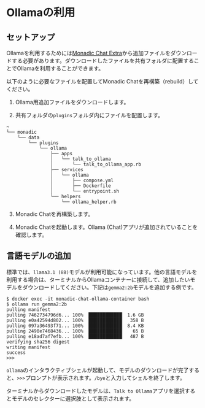 # Ollamaの利用

## セットアップ

Ollamaを利用するためには[Monadic Chat Extra](https://github.com/yohasebe/monadic-chat-extra)から追加ファイルをダウンロードする必要があります。ダウンロードしたファイルを共有フォルダに配置することでOllamaを利用することができます。

以下のように必要なファイルを配置してMonadic Chatを再構築（rebuild）してください。

1. Ollama用追加ファイルをダウンロードします。

2. 共有フォルダの`plugins`フォルダ内にファイルを配置します。

```
~
└── monadic
    └── data
        └── plugins
            └── ollama
                ├── apps
                │   └── talk_to_ollama
                │       └── talk_to_ollama_app.rb
                ├── services
                │   └── ollama
                │       ├── compose.yml
                │       ├── Dockerfile
                │       └── entrypoint.sh
                └── helpers
                    └── ollama_helper.rb
```

3. Monadic Chatを再構築します。

4. Monadic Chatを起動します。Ollama (Chat)アプリが追加されていることを確認します。

## 言語モデルの追加

標準では、`llama3.1 (8B)`モデルが利用可能になっています。他の言語モデルを利用する場合は、ターミナルからOllamaコンテナーに接続して、追加したいモデルをダウンロードしてください。下記は`gemma2:2b`モデルを追加する例です。


```shell
$ docker exec -it monadic-chat-ollama-container bash
$ ollama run gemma2:2b
pulling manifest
pulling 7462734796d6... 100% ▕████████████▏ 1.6 GB
pulling e0a42594d802... 100% ▕████████████▏  358 B
pulling 097a36493f71... 100% ▕████████████▏ 8.4 KB
pulling 2490e7468436... 100% ▕████████████▏   65 B
pulling e18ad7af7efb... 100% ▕████████████▏  487 B
verifying sha256 digest
writing manifest
success
>>>
```

`ollama`のインタラクティブシェルが起動して、モデルのダウンロードが完了すると、`>>>`プロンプトが表示されます。`/bye`と入力してシェルを終了します。

ターミナルからダウンロードしたモデルは、`Talk to Ollama`アプリを選択するとモデルのセレクターに選択肢として表示されます。
